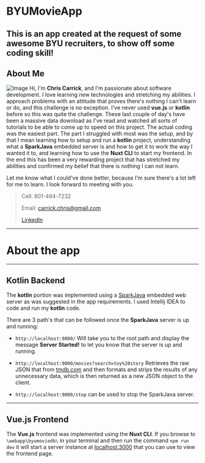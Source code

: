 # BYUMovieApp

This is an app created at the request of some awesome BYU recruiters, to show off some coding skill!
---
## About Me
![Image](https://cryptic-cove-38553.herokuapp.com/img/familyPic-8.jpg)
Hi, I'm **Chris Carrick**, and I'm passionate about software development. I love learning new technologies and stretching my abilities. I approach problems with an attitude that proves there's nothing I can't learn or do, and this challenge is no exception. I've never used **vue.js** or **kotlin** before so this was quite the challenge. These last couple of day's have been a massive data download as I've read and watched all sorts of tutorials to be able to come up to speed on this project. The actual coding was the easiest part. The part I struggled with most was the setup, and by that I mean learning how to setup and run a **kotlin** project, understanding what a **SparkJava** embedded server is and how to get it to work the way I wanted it to, and learning how to use the **Nuxt CLI** to start my frontend. In the end this has been a very rewarding project that has stretched my abilities and confirmed my belief that there is nothing I can not learn.

Let me know what I could've done better, because I'm sure there's a lot left for me to learn. I look forward to meeting with you.

>Cell: 801-494-7232
>
>Email: carrick.chris@gmail.com
>
>[LinkedIn](https://www.linkedin.com/in/chris-carrick-99528680/)
---
# About the app
---
## Kotlin Backend
The **kotlin** portion was implemented using a [SparkJava](http://http://sparkjava.com/) embedded web server as was suggested in the app requirements. I used Intellij IDEA to code and run my **kotlin** code.

There are 3 path's that can be followed once the **SparkJava** server is up and running:

* `http://localhost:9000/` Will take you to the root path and display the message __Server Started!__ to let you know that the server is up and running.

* `http://localhost:9000/movies?search=toy%20story` Retrieves the raw JSON that from [tmdb.com](http://www.tmdb.com) and then formats and strips the results of any unnecessary data, which is then returned as a new JSON object to the client.

* `http://localhost:9000/stop` can be used to stop the SparkJava server.
---
## Vue.js Frontend
The **Vue.js** frontend was implemented using the **Nuxt CLI**. If you browse to `\webapp\byumoviedb\` in your terminal and then run the command `npm run dev` it will start a server instance at [localhost:3000](http://localhost:3000) that you can use to view the frontend page.
